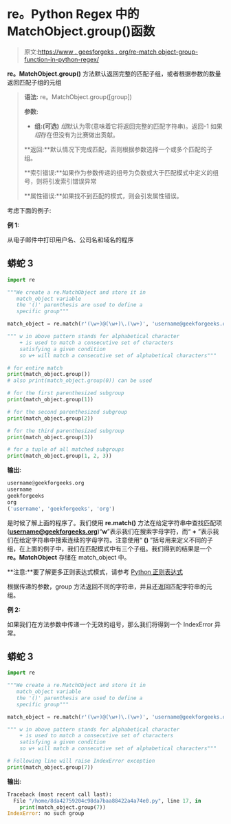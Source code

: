 # re。Python Regex 中的 MatchObject.group()函数

> 原文:[https://www . geesforgeks . org/re-match object-group-function-in-python-regex/](https://www.geeksforgeeks.org/re-matchobject-group-function-in-python-regex/)

**re。MatchObject.group()** 方法默认返回完整的匹配子组，或者根据参数的数量返回匹配子组的元组

> **语法:** re。MatchObject.group([group])
> 
> **参数:**
> 
> *   **组:(可选)** *组*默认为零(意味着它将返回完整的匹配字符串)。返回-1 如果*组*存在但没有为比赛做出贡献。
> 
> **返回:**默认情况下完成匹配，否则根据参数选择一个或多个匹配的子组。
> 
> **索引错误:**如果作为参数传递的组号为负数或大于匹配模式中定义的组号，则将引发索引错误异常
> 
> **属性错误:**如果找不到匹配的模式，则会引发属性错误。

考虑下面的例子:

**例 1:**

从电子邮件中打印用户名、公司名和域名的程序

## 蟒蛇 3

```py
import re

"""We create a re.MatchObject and store it in
   match_object variable
   the '()' parenthesis are used to define a
   specific group"""

match_object = re.match(r'(\w+)@(\w+)\.(\w+)', 'username@geekforgeeks.org')

""" w in above pattern stands for alphabetical character
    + is used to match a consecutive set of characters
    satisfying a given condition
    so w+ will match a consecutive set of alphabetical characters"""

# for entire match
print(match_object.group())
# also print(match_object.group(0)) can be used

# for the first parenthesized subgroup
print(match_object.group(1))

# for the second parenthesized subgroup
print(match_object.group(2))

# for the third parenthesized subgroup
print(match_object.group(3))

# for a tuple of all matched subgroups
print(match_object.group(1, 2, 3))
```

**输出:**

```py
username@geekforgeeks.org
username
geekforgeeks
org
('username', 'geekforgeeks', 'org')
```

是时候了解上面的程序了。我们使用 **re.match()** 方法在给定字符串中查找匹配项(**username@geekforgeeks.org**)“**w**”表示我们在搜索字母字符，而“ **+** ”表示我们在给定字符串中搜索连续的字母字符。注意使用“ **()** ”括号用来定义不同的子组，在上面的例子中，我们在匹配模式中有三个子组。我们得到的结果是一个 **re。MatchObject** 存储在 match_object 中。

**注意:**要了解更多正则表达式模式，请参考 [Python 正则表达式](https://www.geeksforgeeks.org/regular-expression-python-examples-set-1/amp/)

根据传递的参数，group 方法返回不同的字符串，并且还返回匹配字符串的元组。

**例 2:**

如果我们在方法参数中传递一个无效的组号，那么我们将得到一个 IndexError 异常。

## 蟒蛇 3

```py
import re

"""We create a re.MatchObject and store it in
   match_object variable
   the '()' parenthesis are used to define a
   specific group"""

match_object = re.match(r'(\w+)@(\w+)\.(\w+)', 'username@geekforgeeks.org')

""" w in above pattern stands for alphabetical character
    + is used to match a consecutive set of characters
    satisfying a given condition
    so w+ will match a consecutive set of alphabetical characters"""

# Following line will raise IndexError exception
print(match_object.group(7))
```

**输出:**

```py
Traceback (most recent call last):
  File "/home/8da42759204c98da7baa88422a4a74e0.py", line 17, in 
    print(match_object.group(7))
IndexError: no such group
```